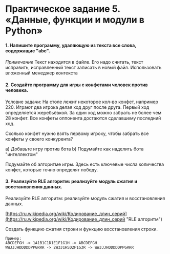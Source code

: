 # Практическое задание 5. «Данные, функции и модули в Python»

#### 1. Напишите программу, удаляющую из текста все слова, содержащие "abc".

*Примечание* Текст находится в файле. Его надо считать, текст исправить, исправленный текст записать в новый файл.
    Использовать вложенный менеджер контекста

#### 2. Создайте программу для игры с конфетами человек против человека.
    
Условие задачи: На столе лежит некоторое кол-во конфет, например 220.
Играют два игрока делая ход друг после друга.
Первый ход определяется жеребьёвкой.
За один ход можно забрать не более чем 28 конфет.
Все конфеты оппонента достаются сделавшему последний ход.

Сколько конфет нужно взять первому игроку, чтобы забрать все конфеты у своего конкурента?

a) Добавьте игру против бота
b) Подумайте как наделить бота "интеллектом"

Подумайте об алгоритме игры. Здесь есть ключевые числа количества конфет, которые точно определят победу.
   

#### 3. Реализуйте RLE алгоритм: реализуйте модуль сжатия и восстановления данных.

Реализуйте RLE алгоритм: реализуйте модуль сжатия и восстановления данных.

[https://ru.wikipedia.org/wiki/Кодирование_длин_серий](https://ru.wikipedia.org/wiki/Кодирование_длин_серий "RLE алгоритм")

Создать функцию сжатия строки и функцию восстановления строки.

	Пример:
	ABCDEFGH -> 1A1B1C1D1E1F1G1H -> ABCDEFGH
	WWJJJHDDDDDPPGRRR -> 2W3J1H5D2P1G3R -> WWJJJHDDDDDPPGRRR
